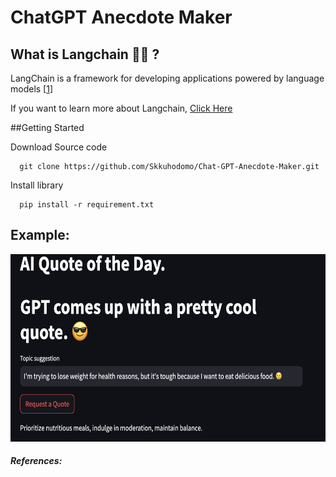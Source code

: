 # ChatGPT Anecdote Maker



## What is Langchain 🦜️🔗 ? 

LangChain is a framework for developing applications powered by language models [[1]]

If you want to learn more about Langchain, [Click Here](https://python.langchain.com/docs/get_started/introduction)

##Getting Started

Download Source code 
```
  git clone https://github.com/Skkuhodomo/Chat-GPT-Anecdote-Maker.git
```
</pre>

Install library
```
  pip install -r requirement.txt
```

## Example: 
<img
  src="Images/3.png"
  width="700"
  height="300"
/>

##### References:
  [1]: https://python.langchain.com/docs/get_started/introduction

